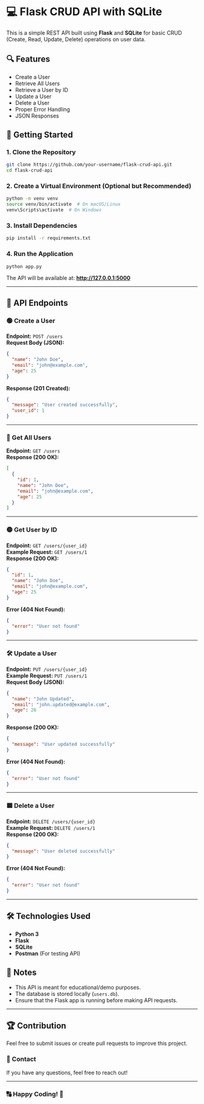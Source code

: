 # 💻 Flask CRUD API with SQLite

This is a simple REST API built using **Flask** and **SQLite** for basic CRUD (Create, Read, Update, Delete) operations on user data.

## 🔍 Features
- Create a User
- Retrieve All Users
- Retrieve a User by ID
- Update a User
- Delete a User
- Proper Error Handling
- JSON Responses

## 🚀 Getting Started

### 1. Clone the Repository
```sh
git clone https://github.com/your-username/flask-crud-api.git
cd flask-crud-api
```

### 2. Create a Virtual Environment (Optional but Recommended)
```sh
python -m venv venv
source venv/bin/activate  # On macOS/Linux
venv\Scripts\activate  # On Windows
```

### 3. Install Dependencies
```sh
pip install -r requirements.txt
```

### 4. Run the Application
```sh
python app.py
```
The API will be available at: **http://127.0.0.1:5000**

---

## 📌 API Endpoints

### 🟢 Create a User  
**Endpoint:** `POST /users`  
**Request Body (JSON):**
```json
{
  "name": "John Doe",
  "email": "john@example.com",
  "age": 25
}
```
**Response (201 Created):**
```json
{
  "message": "User created successfully",
  "user_id": 1
}
```

---

### 🔵 Get All Users  
**Endpoint:** `GET /users`  
**Response (200 OK):**
```json
[
  {
    "id": 1,
    "name": "John Doe",
    "email": "john@example.com",
    "age": 25
  }
]
```

---

### 🟡 Get User by ID  
**Endpoint:** `GET /users/{user_id}`  
**Example Request:** `GET /users/1`  
**Response (200 OK):**
```json
{
  "id": 1,
  "name": "John Doe",
  "email": "john@example.com",
  "age": 25
}
```
**Error (404 Not Found):**
```json
{
  "error": "User not found"
}
```

---

### 🛠️ Update a User  
**Endpoint:** `PUT /users/{user_id}`  
**Example Request:** `PUT /users/1`  
**Request Body (JSON):**
```json
{
  "name": "John Updated",
  "email": "john.updated@example.com",
  "age": 26
}
```
**Response (200 OK):**
```json
{
  "message": "User updated successfully"
}
```
**Error (404 Not Found):**
```json
{
  "error": "User not found"
}
```

---

### 🟥 Delete a User  
**Endpoint:** `DELETE /users/{user_id}`  
**Example Request:** `DELETE /users/1`  
**Response (200 OK):**
```json
{
  "message": "User deleted successfully"
}
```
**Error (404 Not Found):**
```json
{
  "error": "User not found"
}
```

---

## 🛠️ Technologies Used
- **Python 3**
- **Flask**
- **SQLite**
- **Postman** (For testing API)

## 📓 Notes
- This API is meant for educational/demo purposes.
- The database is stored locally (`users.db`).
- Ensure that the Flask app is running before making API requests.

---

## 🏆 Contribution
Feel free to submit issues or create pull requests to improve this project.  

### 📩 Contact  
If you have any questions, feel free to reach out!

---

### 🔠 Happy Coding! 🚀

